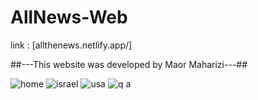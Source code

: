 # AllNews-Web

link : [allthenews.netlify.app/]

##---This website was developed by Maor Maharizi---##

![home](https://user-images.githubusercontent.com/69205898/188851913-150e4886-10ec-4e80-845e-f160c62a405e.png)
![israel](https://user-images.githubusercontent.com/69205898/188851947-92cb0891-d451-41e8-8d03-2addbb444fd9.png)
![usa](https://user-images.githubusercontent.com/69205898/188851980-2432a6d8-4221-4b1f-b158-4970b46f43ff.png)
![q a](https://user-images.githubusercontent.com/69205898/188851996-59dced2c-85d4-4b0e-8e38-3b5c005bb821.png)
